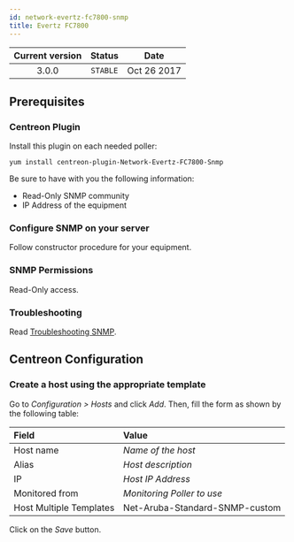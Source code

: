 ```yaml
---
id: network-evertz-fc7800-snmp
title: Evertz FC7800
---
```


| Current version | Status | Date |
| :-: | :-: | :-: |
| 3.0.0 | `STABLE` | Oct 26 2017 |

## Prerequisites

### Centreon Plugin

Install this plugin on each needed poller:

``` shell
yum install centreon-plugin-Network-Evertz-FC7800-Snmp
```

Be sure to have with you the following information:

  - Read-Only SNMP community
  - IP Address of the equipment

### Configure SNMP on your server

Follow constructor procedure for your equipment.

### SNMP Permissions

Read-Only access.

### Troubleshooting

Read [Troubleshooting SNMP](https://documentation.centreon.com/docs/centreon-plugins/en/latest/user/guide.html#snmp).

## Centreon Configuration

### Create a host using the appropriate template

Go to *Configuration \> Hosts* and click *Add*. Then, fill the form as shown by the following table:

| Field                                | Value                          |
| :----------------------------------- | :----------------------------- |
| Host name                            | *Name of the host*             |
| Alias                                | *Host description*             |
| IP                                   | *Host IP Address*              |
| Monitored from                       | *Monitoring Poller to use*     |
| Host Multiple Templates              | Net-Aruba-Standard-SNMP-custom |

Click on the *Save* button.

